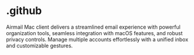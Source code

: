 # .github
Airmail Mac client delivers a streamlined email experience with powerful organization tools, seamless integration with macOS features, and robust privacy controls. Manage multiple accounts effortlessly with a unified inbox and customizable gestures.
